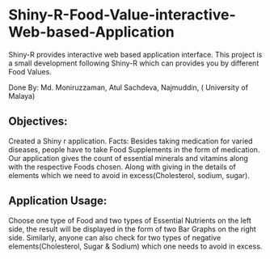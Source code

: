 # Shiny-R-Food-Value-interactive-Web-based-Application
Shiny-R provides interactive web based application interface. This project is a small development following Shiny-R which can provides you by different Food Values.

Done By: Md. Moniruzzaman,
         Atul Sachdeva,
         Najmuddin, ( University of Malaya)

## Objectives:
Created a Shiny r application. 
Facts: Besides taking medication for varied diseases, people have to take Food Supplements in the form of medication. 
Our application gives the count of essential minerals and vitamins along with the respective Foods chosen.
Along with giving in the details of elements which we need to avoid in excess(Cholesterol, sodium, sugar).


## Application Usage:

Choose one type of Food and two types of Essential Nutrients on the left side, the result will be displayed in the form of two Bar Graphs on the right side.
 Similarly, anyone can also check for two types of negative elements(Cholesterol, Sugar & Sodium) which one needs to avoid in excess.
